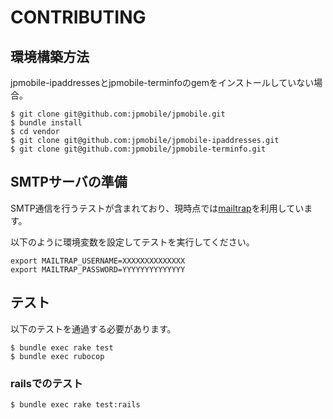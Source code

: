 # CONTRIBUTING
## 環境構築方法
jpmobile-ipaddressesとjpmobile-terminfoのgemをインストールしていない場合。

```
$ git clone git@github.com:jpmobile/jpmobile.git
$ bundle install
$ cd vendor
$ git clone git@github.com:jpmobile/jpmobile-ipaddresses.git
$ git clone git@github.com:jpmobile/jpmobile-terminfo.git
```

## SMTPサーバの準備
SMTP通信を行うテストが含まれており、現時点では[mailtrap](https://mailtrap.io/)を利用しています。

以下のように環境変数を設定してテストを実行してください。

```
export MAILTRAP_USERNAME=XXXXXXXXXXXXXX
export MAILTRAP_PASSWORD=YYYYYYYYYYYYYY
```

## テスト
以下のテストを通過する必要があります。


```
$ bundle exec rake test
$ bundle exec rubocop
```

### railsでのテスト

```
$ bundle exec rake test:rails
```
